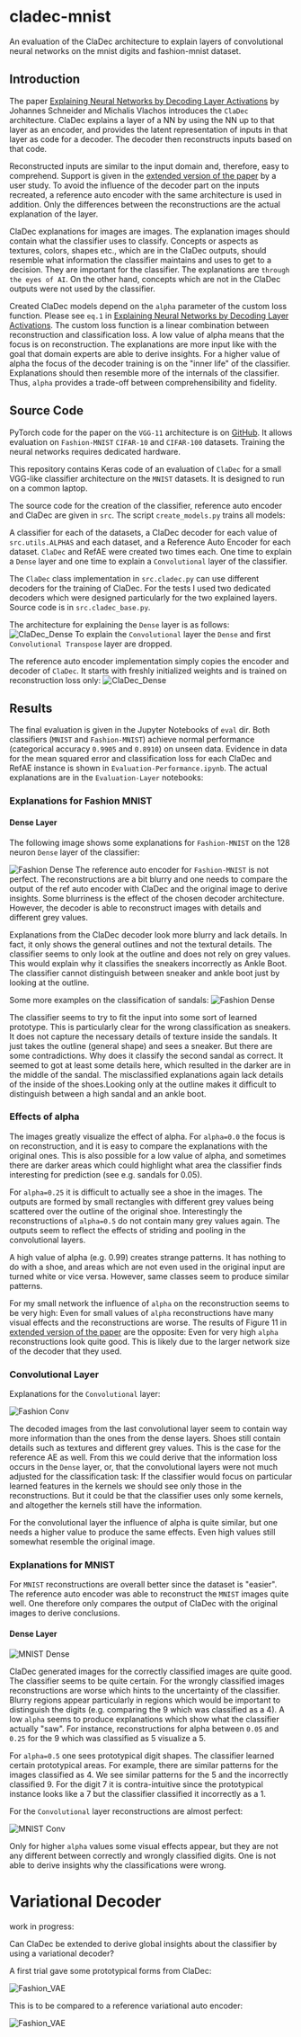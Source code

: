 # cladec-mnist

An evaluation of the ClaDec architecture to explain layers of convolutional neural networks on the mnist digits and
fashion-mnist dataset.

## Introduction

The paper [Explaining Neural Networks by Decoding Layer Activations](https://arxiv.org/abs/2005.13630) by Johannes
Schneider and Michalis Vlachos introduces the `ClaDec` architecture.
ClaDec explains a layer of a NN by using the NN up to that layer as an encoder, and provides the latent representation
of inputs in that layer as code for a decoder. The decoder then reconstructs inputs based on that code.

Reconstructed inputs are similar to the input domain and, therefore, easy to comprehend. Support is given in
the [extended version of the paper](https://www.semanticscholar.org/paper/Explaining-Classifiers-by-Constructing-Familiar-Schneider-Vlachos/9f8d136595ff962e81a83850612c13ebfeafa115#citing-papers)
by a user study.
To avoid the influence of the decoder part on the inputs recreated, a reference auto encoder with the same architecture
is used in addition. Only the differences between the reconstructions are the actual explanation of the layer.

ClaDec explanations for images are images. The explanation images should contain what the classifier uses to classify.
Concepts or aspects as textures, colors, shapes etc., which are in the ClaDec outputs, should resemble what information
the classifier
maintains and uses to get to a decision. They are important for the classifier. The explanations
are `through the eyes of AI`.
On the other hand, concepts which are not in the ClaDec outputs were not used by the classifier.

Created ClaDec models depend on the `alpha` parameter of the custom loss function. Please see `eq.1`
in [Explaining Neural Networks by Decoding Layer Activations](https://arxiv.org/abs/2005.13630).
The custom loss function is a linear combination between reconstruction and classification loss.
A low value of alpha means that the focus is on reconstruction. The explanations are more input like
with the goal that domain experts are able to derive insights. For a higher value of alpha the focus of the
decoder training is on the "inner life" of the classifier. Explanations should then resemble more
of the internals of the classifier. Thus, `alpha` provides a trade-off between comprehensibility and fidelity.

## Source Code

PyTorch code for the paper on the `VGG-11` architecture is on [GitHub](https://github.com/JohnTailor/ClaDec). It allows
evaluation on `Fashion-MNIST` `CIFAR-10` and `CIFAR-100` datasets. Training the neural networks requires dedicated
hardware.

This repository contains Keras code of an evaluation of `ClaDec` for a small VGG-like classifier architecture on
the `MNIST`
datasets. It is designed to run on a common laptop.

The source code for the creation of the classifier, reference auto encoder and ClaDec are given in `src`. The
script `create_models.py`
trains all models:

A classifier for each of the datasets, a ClaDec decoder for each value of `src.utils.ALPHAS` and each dataset, and a
Reference Auto Encoder for each dataset.
`ClaDec` and RefAE were created two times each. One time to explain a `Dense` layer and one time to
explain a `Convolutional` layer of the classifier.

The `ClaDec` class implementation in `src.cladec.py` can use different decoders for the training of ClaDec.
For the tests I used two dedicated decoders which were designed particularly for the two explained layers. Source code
is in `src.cladec_base.py`.

The architecture for explaining the `Dense` layer is as follows:
![ClaDec_Dense](eval/img/Arch_Example_Cladec.png)
To explain the `Convolutional` layer the `Dense` and first `Convolutional Transpose` layer are dropped.

The reference auto encoder implementation simply copies the encoder and decoder of `ClaDec`. It starts with freshly
initialized weights and is trained on reconstruction loss only:
![ClaDec_Dense](eval/img/Cladec_RefAE.png)

## Results

The final evaluation is given in the Jupyter Notebooks of `eval` dir.
Both classifiers (`MNIST` and `Fashion-MNIST`) achieve normal performance (categorical
accuracy `0.9905` and `0.8910`) on unseen data.
Evidence in data for the mean squared error and classification loss for each ClaDec and RefAE instance is shown
in `Evaluation-Performance.ipynb`. The actual explanations are in the `Evaluation-Layer` notebooks:

### Explanations for Fashion MNIST

#### Dense Layer

The following image shows some explanations for `Fashion-MNIST` on the 128 neuron `Dense` layer of the classifier:

![Fashion Dense](eval/img/fashion_mnist/sneaker_dense.png)
The reference auto encoder for `Fashion-MNIST` is not perfect. The reconstructions are a bit blurry and one needs to
compare the output of the ref auto encoder with ClaDec and the original image to derive insights. Some blurriness is the
effect of the chosen decoder architecture. However, the decoder is able to reconstruct images with details and
different grey values.

Explanations from the ClaDec decoder look more blurry and lack details. In fact, it only shows the general outlines
and not the textural details. The classifier seems to only look at the outline and does not rely on grey values.
This would explain why it classifies the sneakers incorrectly as Ankle Boot. The classifier cannot distinguish
between sneaker and ankle boot just by looking at the outline.

Some more examples on the classification of sandals:
![Fashion Dense](eval/img/fashion_mnist/sandal_dense.png)

The classifier seems to try to fit the input into some sort of learned prototype. This is particularly clear for the
wrong classification as sneakers.
It does not capture the necessary details of texture inside the sandals. It just takes the outline (general shape)
and
sees a sneaker. But there are some contradictions. Why does it classify the second sandal as correct. It seemed to got
at
least
some details here, which resulted in the darker are in the middle of the sandal.
The misclassified explanations again lack details of the inside of the shoes.Looking only at the outline makes it
difficult to distinguish between a high sandal and an ankle boot.

### Effects of alpha

The images greatly visualize the effect of alpha. For `alpha=0.0` the focus is on reconstruction, and it is easy to
compare the explanations with the original ones. This is also possible for a low value of alpha, and sometimes
there are darker areas which could highlight what area the classifier finds interesting for prediction (see e.g. sandals
for
0.05).

For `alpha=0.25` it is difficult to actually see a shoe in the images. The outputs are formed by small rectangles with
different
grey values being scattered over the outline of the original shoe. Interestingly the reconstructions of `alpha=0.5` do
not contain
many grey values again. The outputs seem to reflect the effects of striding and pooling in the convolutional layers.

A high value of alpha (e.g. 0.99) creates strange patterns. It has nothing to do with a shoe, and areas which are not
even
used in the original input are turned white or vice versa. However, same classes seem to produce similar patterns.

For my small network the influence of `alpha` on the reconstruction seems to be very high: Even for small values
of `alpha` reconstructions have many visual effects and the reconstructions are worse. The results of Figure 11
in [extended version of the paper](https://www.semanticscholar.org/paper/Explaining-Classifiers-by-Constructing-Familiar-Schneider-Vlachos/9f8d136595ff962e81a83850612c13ebfeafa115#citing-papers)
are the opposite: Even for very high `alpha` reconstructions look quite good. This is likely due to the
larger network size of the decoder that they used.

### Convolutional Layer

Explanations for the `Convolutional` layer:

![Fashion Conv](eval/img/fashion_mnist/sneaker_conv.png)

The decoded images from the last convolutional layer seem to contain way more information than the ones from the dense
layers.
Shoes still contain details such as
textures and different grey values. This is the case for the reference AE as well. From this we could derive that
the information loss occurs in the `Dense` layer, or, that the convolutional layers were not much adjusted for the
classification task:
If the classifier would focus on particular learned features in the kernels we should see only those in the
reconstructions. But it could be that the classifier uses only some kernels, and altogether the kernels still have the
information.

For the convolutional layer the influence of alpha is quite similar, but one needs a higher value to produce the same
effects.
Even high values still somewhat resemble the original image.

### Explanations for MNIST

For `MNIST` reconstructions are overall better since the dataset is "easier".
The reference auto encoder was able to reconstruct the `MNIST` images quite well. One therefore only
compares the output of ClaDec with the original images to derive conclusions.

#### Dense Layer

![MNIST Dense](eval/img/mnist/mnist_dense.png)

ClaDec generated images for the correctly classified images are quite good. The classifier seems to be quite certain.
For the wrongly classified images reconstructions are worse which hints to the uncertainty of the classifier.
Blurry regions appear particularly in regions which would be important to distinguish the digits (e.g. comparing the 9
which was classified as a 4).
A low `alpha` seems to produce explanations which show what the classifier actually "saw". For instance, reconstructions
for alpha between `0.05` and `0.25` for the 9 which was classified as 5 visualize a 5.

For `alpha=0.5` one sees prototypical digit shapes. The classifier learned certain prototypical areas.
For example, there are similar patterns for the images classified as 4. We see similar patterns for the
5 and the incorrectly classified 9. For the digit 7 it is contra-intuitive since
the prototypical instance looks like a 7 but the classifier classified it incorrectly as a 1.

For the `Convolutional` layer reconstructions are almost perfect:

![MNIST Conv](eval/img/mnist/mnist_conv.png)

Only for higher `alpha` values some visual effects appear, but they are not any different between correctly and
wrongly classified digits. One is not able to derive insights why the classifications were wrong.

# Variational Decoder

work in progress:

Can ClaDec be extended to derive global insights about the classifier by using a variational decoder?

A first trial gave some prototypical forms from ClaDec:

![Fashion_VAE](eval/img/fashion_mnist/vae_latent_space_cladec.png)

This is to be compared to a reference variational auto encoder:

![Fashion_VAE](eval/img/fashion_mnist/vae_latent_space_ref.png)


